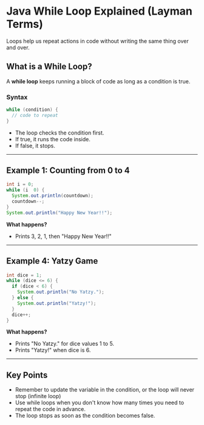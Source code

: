 
# Java While Loop Explained (Layman Terms)

Loops help us repeat actions in code without writing the same thing over and over.

## What is a While Loop?

A **while loop** keeps running a block of code as long as a condition is true.

### Syntax

```java
while (condition) {
  // code to repeat
}
```
- The loop checks the condition first.
- If true, it runs the code inside.
- If false, it stops.

---

## Example 1: Counting from 0 to 4

```java
int i = 0;
while (i  0) {
  System.out.println(countdown);
  countdown--;
}
System.out.println("Happy New Year!!");
```
**What happens?**
- Prints 3, 2, 1, then "Happy New Year!!"

---

## Example 4: Yatzy Game

```java
int dice = 1;
while (dice <= 6) {
  if (dice < 6) {
    System.out.println("No Yatzy.");
  } else {
    System.out.println("Yatzy!");
  }
  dice++;
}
```
**What happens?**
- Prints "No Yatzy." for dice values 1 to 5.
- Prints "Yatzy!" when dice is 6.

---

## Key Points

- Remember to update the variable in the condition, or the loop will never stop (infinite loop)
- Use while loops when you don't know how many times you need to repeat the code in advance.
- The loop stops as soon as the condition becomes false.

